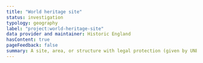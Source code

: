 ```yaml
---
title: "World heritage site"
status: investigation
typology: geography
label: "project:world-heritage-site"
data provider and maintainer: Historic England
hasContent: true
pageFeedback: false
summary: A site, area, or structure with legal protection (given by UNESCO) for having outstanding international importance.
---
```


